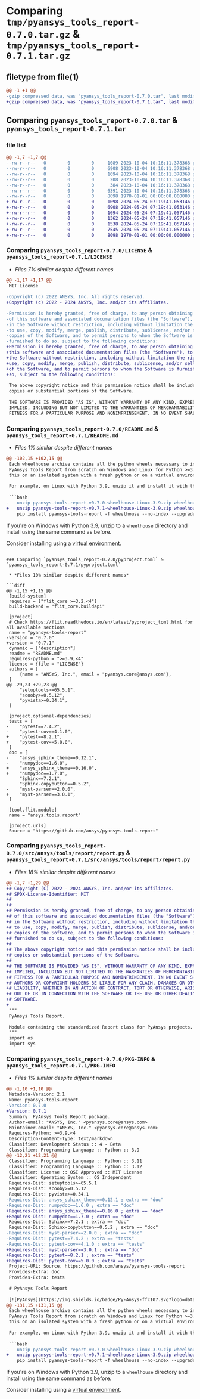 # Comparing `tmp/pyansys_tools_report-0.7.0.tar.gz` & `tmp/pyansys_tools_report-0.7.1.tar.gz`

## filetype from file(1)

```diff
@@ -1 +1 @@
-gzip compressed data, was "pyansys_tools_report-0.7.0.tar", last modified: Fri Jan  1 00:00:00 2016, max compression
+gzip compressed data, was "pyansys_tools_report-0.7.1.tar", last modified: Fri Jan  1 00:00:00 2016, max compression
```

## Comparing `pyansys_tools_report-0.7.0.tar` & `pyansys_tools_report-0.7.1.tar`

### file list

```diff
@@ -1,7 +1,7 @@
--rw-r--r--   0        0        0     1089 2023-10-04 10:16:11.378368 pyansys_tools_report-0.7.0/LICENSE
--rw-r--r--   0        0        0     6908 2023-10-04 10:16:11.378368 pyansys_tools_report-0.7.0/README.md
--rw-r--r--   0        0        0     1694 2023-10-04 10:16:11.378368 pyansys_tools_report-0.7.0/pyproject.toml
--rw-r--r--   0        0        0      208 2023-10-04 10:16:11.378368 pyansys_tools_report-0.7.0/src/ansys/tools/report/__init__.py
--rw-r--r--   0        0        0      384 2023-10-04 10:16:11.378368 pyansys_tools_report-0.7.0/src/ansys/tools/report/_version.py
--rw-r--r--   0        0        0     6391 2023-10-04 10:16:11.378368 pyansys_tools_report-0.7.0/src/ansys/tools/report/report.py
--rw-r--r--   0        0        0     8098 1970-01-01 00:00:00.000000 pyansys_tools_report-0.7.0/PKG-INFO
+-rw-r--r--   0        0        0     1098 2024-05-24 07:19:41.053146 pyansys_tools_report-0.7.1/LICENSE
+-rw-r--r--   0        0        0     6908 2024-05-24 07:19:41.053146 pyansys_tools_report-0.7.1/README.md
+-rw-r--r--   0        0        0     1694 2024-05-24 07:19:41.057146 pyansys_tools_report-0.7.1/pyproject.toml
+-rw-r--r--   0        0        0     1362 2024-05-24 07:19:41.057146 pyansys_tools_report-0.7.1/src/ansys/tools/report/__init__.py
+-rw-r--r--   0        0        0     1538 2024-05-24 07:19:41.057146 pyansys_tools_report-0.7.1/src/ansys/tools/report/_version.py
+-rw-r--r--   0        0        0     7545 2024-05-24 07:19:41.057146 pyansys_tools_report-0.7.1/src/ansys/tools/report/report.py
+-rw-r--r--   0        0        0     8098 1970-01-01 00:00:00.000000 pyansys_tools_report-0.7.1/PKG-INFO
```

### Comparing `pyansys_tools_report-0.7.0/LICENSE` & `pyansys_tools_report-0.7.1/LICENSE`

 * *Files 7% similar despite different names*

```diff
@@ -1,17 +1,17 @@
 MIT License
 
-Copyright (c) 2022 ANSYS, Inc. All rights reserved.
+Copyright (c) 2022 - 2024 ANSYS, Inc. and/or its affiliates.
 
-Permission is hereby granted, free of charge, to any person obtaining a copy
-of this software and associated documentation files (the "Software"), to deal
-in the Software without restriction, including without limitation the rights
-to use, copy, modify, merge, publish, distribute, sublicense, and/or sell
-copies of the Software, and to permit persons to whom the Software is
-furnished to do so, subject to the following conditions:
+Permission is hereby granted, free of charge, to any person obtaining a copy of
+this software and associated documentation files (the "Software"), to deal in
+the Software without restriction, including without limitation the rights to
+use, copy, modify, merge, publish, distribute, sublicense, and/or sell copies
+of the Software, and to permit persons to whom the Software is furnished to do
+so, subject to the following conditions:
 
 The above copyright notice and this permission notice shall be included in all
 copies or substantial portions of the Software.
 
 THE SOFTWARE IS PROVIDED "AS IS", WITHOUT WARRANTY OF ANY KIND, EXPRESS OR
 IMPLIED, INCLUDING BUT NOT LIMITED TO THE WARRANTIES OF MERCHANTABILITY,
 FITNESS FOR A PARTICULAR PURPOSE AND NONINFRINGEMENT. IN NO EVENT SHALL THE
```

### Comparing `pyansys_tools_report-0.7.0/README.md` & `pyansys_tools_report-0.7.1/README.md`

 * *Files 1% similar despite different names*

```diff
@@ -102,15 +102,15 @@
 Each wheelhouse archive contains all the python wheels necessary to install
 PyAnsys Tools Report from scratch on Windows and Linux for Python >=3.9. You can install
 this on an isolated system with a fresh python or on a virtual environment.
 
 For example, on Linux with Python 3.9, unzip it and install it with the following:
 
 ```bash
-   unzip pyansys-tools-report-v0.7.0-wheelhouse-Linux-3.9.zip wheelhouse
+   unzip pyansys-tools-report-v0.7.1-wheelhouse-Linux-3.9.zip wheelhouse
    pip install pyansys-tools-report -f wheelhouse --no-index --upgrade --ignore-installed
 ```
 
 If you're on Windows with Python 3.9, unzip to a ``wheelhouse`` directory and
 install using the same command as before.
 
 Consider installing using a [virtual environment](https://docs.python.org/3/library/venv.html).
```

### Comparing `pyansys_tools_report-0.7.0/pyproject.toml` & `pyansys_tools_report-0.7.1/pyproject.toml`

 * *Files 10% similar despite different names*

```diff
@@ -1,15 +1,15 @@
 [build-system]
 requires = ["flit_core >=3.2,<4"]
 build-backend = "flit_core.buildapi"
 
 [project]
 # Check https://flit.readthedocs.io/en/latest/pyproject_toml.html for all available sections
 name = "pyansys-tools-report"
-version = "0.7.0"
+version = "0.7.1"
 dynamic = ["description"]
 readme = "README.md"
 requires-python = ">=3.9,<4"
 license = {file = "LICENSE"}
 authors = [
     {name = "ANSYS, Inc.", email = "pyansys.core@ansys.com"},
 ]
@@ -29,23 +29,23 @@
     "setuptools>=65.5.1",
     "scooby>=0.5.12",
     "pyvista>=0.34.1",
 ]
 
 [project.optional-dependencies]
 tests = [
-    "pytest==7.4.2",
-    "pytest-cov==4.1.0",
+    "pytest==8.2.1",
+    "pytest-cov==5.0.0",
 ]
 doc = [
-    "ansys_sphinx_theme==0.12.1",
-    "numpydoc==1.6.0",
+    "ansys_sphinx_theme==0.16.0",
+    "numpydoc==1.7.0",
     "Sphinx==7.2.1",
     "Sphinx-copybutton==0.5.2",
-    "myst-parser==2.0.0",
+    "myst-parser==3.0.1",
 ]
 
 [tool.flit.module]
 name = "ansys.tools.report"
 
 [project.urls]
 Source = "https://github.com/ansys/pyansys-tools-report"
```

### Comparing `pyansys_tools_report-0.7.0/src/ansys/tools/report/report.py` & `pyansys_tools_report-0.7.1/src/ansys/tools/report/report.py`

 * *Files 18% similar despite different names*

```diff
@@ -1,7 +1,29 @@
+# Copyright (C) 2022 - 2024 ANSYS, Inc. and/or its affiliates.
+# SPDX-License-Identifier: MIT
+#
+#
+# Permission is hereby granted, free of charge, to any person obtaining a copy
+# of this software and associated documentation files (the "Software"), to deal
+# in the Software without restriction, including without limitation the rights
+# to use, copy, modify, merge, publish, distribute, sublicense, and/or sell
+# copies of the Software, and to permit persons to whom the Software is
+# furnished to do so, subject to the following conditions:
+#
+# The above copyright notice and this permission notice shall be included in all
+# copies or substantial portions of the Software.
+#
+# THE SOFTWARE IS PROVIDED "AS IS", WITHOUT WARRANTY OF ANY KIND, EXPRESS OR
+# IMPLIED, INCLUDING BUT NOT LIMITED TO THE WARRANTIES OF MERCHANTABILITY,
+# FITNESS FOR A PARTICULAR PURPOSE AND NONINFRINGEMENT. IN NO EVENT SHALL THE
+# AUTHORS OR COPYRIGHT HOLDERS BE LIABLE FOR ANY CLAIM, DAMAGES OR OTHER
+# LIABILITY, WHETHER IN AN ACTION OF CONTRACT, TORT OR OTHERWISE, ARISING FROM,
+# OUT OF OR IN CONNECTION WITH THE SOFTWARE OR THE USE OR OTHER DEALINGS IN THE
+# SOFTWARE.
+
 """
 PyAnsys Tools Report.
 
 Module containing the standardized Report class for PyAnsys projects.
 """
 import os
 import sys
```

### Comparing `pyansys_tools_report-0.7.0/PKG-INFO` & `pyansys_tools_report-0.7.1/PKG-INFO`

 * *Files 1% similar despite different names*

```diff
@@ -1,10 +1,10 @@
 Metadata-Version: 2.1
 Name: pyansys-tools-report
-Version: 0.7.0
+Version: 0.7.1
 Summary: PyAnsys Tools Report package.
 Author-email: "ANSYS, Inc." <pyansys.core@ansys.com>
 Maintainer-email: "ANSYS, Inc." <pyansys.core@ansys.com>
 Requires-Python: >=3.9,<4
 Description-Content-Type: text/markdown
 Classifier: Development Status :: 4 - Beta
 Classifier: Programming Language :: Python :: 3.9
@@ -12,21 +12,21 @@
 Classifier: Programming Language :: Python :: 3.11
 Classifier: Programming Language :: Python :: 3.12
 Classifier: License :: OSI Approved :: MIT License
 Classifier: Operating System :: OS Independent
 Requires-Dist: setuptools>=65.5.1
 Requires-Dist: scooby>=0.5.12
 Requires-Dist: pyvista>=0.34.1
-Requires-Dist: ansys_sphinx_theme==0.12.1 ; extra == "doc"
-Requires-Dist: numpydoc==1.6.0 ; extra == "doc"
+Requires-Dist: ansys_sphinx_theme==0.16.0 ; extra == "doc"
+Requires-Dist: numpydoc==1.7.0 ; extra == "doc"
 Requires-Dist: Sphinx==7.2.1 ; extra == "doc"
 Requires-Dist: Sphinx-copybutton==0.5.2 ; extra == "doc"
-Requires-Dist: myst-parser==2.0.0 ; extra == "doc"
-Requires-Dist: pytest==7.4.2 ; extra == "tests"
-Requires-Dist: pytest-cov==4.1.0 ; extra == "tests"
+Requires-Dist: myst-parser==3.0.1 ; extra == "doc"
+Requires-Dist: pytest==8.2.1 ; extra == "tests"
+Requires-Dist: pytest-cov==5.0.0 ; extra == "tests"
 Project-URL: Source, https://github.com/ansys/pyansys-tools-report
 Provides-Extra: doc
 Provides-Extra: tests
 
 # PyAnsys Tools Report
 
 [![PyAnsys](https://img.shields.io/badge/Py-Ansys-ffc107.svg?logo=data:image/png;base64,iVBORw0KGgoAAAANSUhEUgAAABAAAAAQCAIAAACQkWg2AAABDklEQVQ4jWNgoDfg5mD8vE7q/3bpVyskbW0sMRUwofHD7Dh5OBkZGBgW7/3W2tZpa2tLQEOyOzeEsfumlK2tbVpaGj4N6jIs1lpsDAwMJ278sveMY2BgCA0NFRISwqkhyQ1q/Nyd3zg4OBgYGNjZ2ePi4rB5loGBhZnhxTLJ/9ulv26Q4uVk1NXV/f///////69du4Zdg78lx//t0v+3S88rFISInD59GqIH2esIJ8G9O2/XVwhjzpw5EAam1xkkBJn/bJX+v1365hxxuCAfH9+3b9/+////48cPuNehNsS7cDEzMTAwMMzb+Q2u4dOnT2vWrMHu9ZtzxP9vl/69RVpCkBlZ3N7enoDXBwEAAA+YYitOilMVAAAAAElFTkSuQmCC)](https://docs.pyansys.com/)
@@ -131,15 +131,15 @@
 Each wheelhouse archive contains all the python wheels necessary to install
 PyAnsys Tools Report from scratch on Windows and Linux for Python >=3.9. You can install
 this on an isolated system with a fresh python or on a virtual environment.
 
 For example, on Linux with Python 3.9, unzip it and install it with the following:
 
 ```bash
-   unzip pyansys-tools-report-v0.7.0-wheelhouse-Linux-3.9.zip wheelhouse
+   unzip pyansys-tools-report-v0.7.1-wheelhouse-Linux-3.9.zip wheelhouse
    pip install pyansys-tools-report -f wheelhouse --no-index --upgrade --ignore-installed
 ```
 
 If you're on Windows with Python 3.9, unzip to a ``wheelhouse`` directory and
 install using the same command as before.
 
 Consider installing using a [virtual environment](https://docs.python.org/3/library/venv.html).
```

